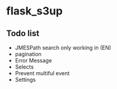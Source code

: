 # flask_s3up

## Todo list
- JMESPath search only working in (EN)
- pagination
- Error Message
- Selects
- Prevent multiful event
- Settings
